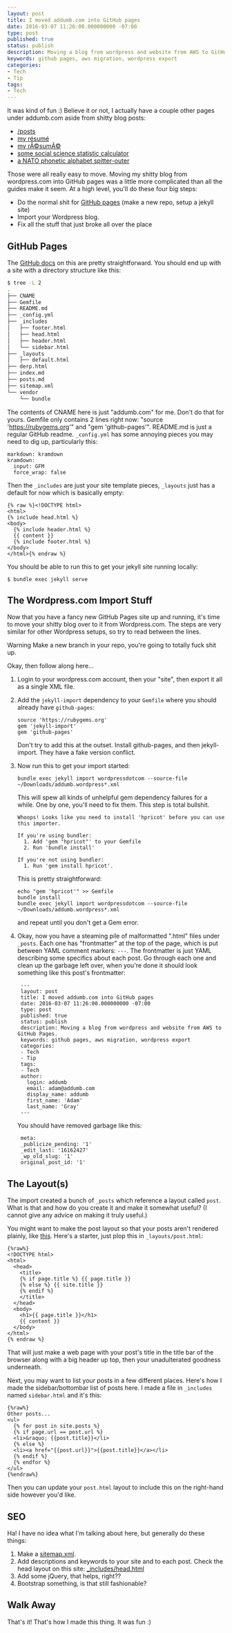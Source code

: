 ```yaml
---
layout: post
title: I moved addumb.com into GitHub pages
date: 2016-03-07 11:26:00.000000000 -07:00
type: post
published: true
status: publish
description: Moving a blog from wordpress and website from AWS to GitHub Pages.
keywords: github pages, aws migration, wordpress export
categories:
- Tech
- Tip
tags:
- Tech
---
```

It was kind of fun :) Believe it or not, I actually have a couple other pages under addumb.com aside from shitty blog posts:

 - [/posts](/posts)
 - [my résumé](/resume.html)
 - [my rÃ©sumÃ©](/rÃ©sumÃ©.htm)
 - [some social science statistic calculator](/derp.html)
 - [a NATO phonetic alphabet spitter-outer](/nato-phonetic-alphabet-tool.html)

Those were all really easy to move. Moving my shitty blog from wordpress.com into GitHub pages was a little more complicated than all the guides make it seem. At a high level, you'll do these four big steps:

 * Do the normal shit for [GitHub pages](https://pages.github.com/) (make a new repo, setup a jekyll site)
 * Import your Wordpress blog.
 * Fix all the stuff that just broke all over the place

## GitHub Pages
The [GitHub docs](https://help.github.com/categories/github-pages-basics/) on this are pretty straightforward. You should end up with a site with a directory structure like this:

```bash
$ tree -L 2
.
├── CNAME
├── Gemfile
├── README.md
├── _config.yml
├── _includes
│   ├── footer.html
│   ├── head.html
│   ├── header.html
│   └── sidebar.html
├── _layouts
│   ├── default.html
├── derp.html
├── index.md
├── posts.md
├── sitemap.xml
└── vendor
    └── bundle
```
The contents of CNAME here is just "addumb.com" for me. Don't do that for yours. Gemfile only contains 2 lines right now: "source 'https://rubygems.org'" and "gem 'github-pages'". README.md is just a regular GitHub readme. `_config.yml` has some annoying pieces you may need to dig up, particularly this:

```
markdown: kramdown
kramdown:
  input: GFM
  force_wrap: false
```
Then the `_includes` are just your site template pieces, `_layouts` just has a default for now which is basically empty:

```
{% raw %}<!DOCTYPE html>
<html>
{% include head.html %}
<body>
  {% include header.html %}
  {{ content }}
  {% include footer.html %}
</body>
</html>{% endraw %}
```

You should be able to run this to get your jekyll site running locally:

```
$ bundle exec jekyll serve
```

## The Wordpress.com Import Stuff
Now that you have a fancy new GitHub Pages site up and running, it's time to move your shitty blog over to it from Wordpress.com. The steps are very similar for other Wordpress setups, so try to read between the lines.

<span class="label label-warning">Warning</span> Make a new branch in your repo, you're going to totally fuck shit up.

Okay, then follow along here...

 1. Login to your wordpress.com account, then your "site", then export it all as a single XML file.
 1. Add the `jekyll-import` dependency to your `Gemfile` where you should already have `github-pages`:

    ```
    source 'https://rubygems.org'
    gem 'jekyll-import'
    gem 'github-pages'
    ```
    Don't try to add this at the outset. Install github-pages, and then jekyll-import. They have a fake version conflict.
 1. Now run this to get your import started:

    ```
    bundle exec jekyll import wordpressdotcom --source-file ~/Downloads/addumb.wordpress*.xml
    ```
    This will spew all kinds of unhelpful gem dependency failures for a while. One by one, you'll need to fix them. This step is total bullshit.

    ```
    Whoops! Looks like you need to install 'hpricot' before you can use this importer.

    If you're using bundler:
      1. Add 'gem "hpricot"' to your Gemfile
      2. Run 'bundle install'

    If you're not using bundler:
      1. Run 'gem install hpricot'.
    ```
    This is pretty straightforward:

    ```
    echo "gem 'hpricot'" >> Gemfile
    bundle install
    bundle exec jekyll import wordpressdotcom --source-file ~/Downloads/addumb.wordpress*.xml
    ```
    and repeat until you don't get a Gem error.
  1. Okay, now you have a steaming pile of malformatted ".html" files under `_posts`. Each one has "frontmatter" at the top of the page, which is put between YAML comment markers: `---`. The frontmatter is just YAML describing some specifics about each post. Go through each one and clean up the garbage left over, when you're done it should look something like this post's frontmatter:

          ---
          layout: post
          title: I moved addumb.com into GitHub pages
          date: 2016-03-07 11:26:00.000000000 -07:00
          type: post
          published: true
          status: publish
          description: Moving a blog from wordpress and website from AWS to GitHub Pages.
          keywords: github pages, aws migration, wordpress export
          categories:
          - Tech
          - Tip
          tags:
          - Tech
          author:
            login: addumb
            email: adam@addumb.com
            display_name: addumb
            first_name: 'Adam'
            last_name: 'Gray'
          ---

        You should have removed garbage like this:

          meta:
          _publicize_pending: '1'
          _edit_last: '16162427'
          _wp_old_slug: '1'
          original_post_id: '1'

<!-- Atom is telling me to terminate my markdown underline from above, so here:_ -->

## The Layout(s)

The import created a bunch of `_posts` which reference a layout called `post`. What is that and how do you create it and make it somewhat useful? (I cannot give any advice on making it truly useful.)

You might want to make the post layout so that your posts aren't rendered plainly, like [this](/plainpost). Here's a starter, just plop this in `_layouts/post.html`:

    {%raw%}
    <!DOCTYPE html>
    <html>
      <head>
        <title>
        {% if page.title %} {{ page.title }}
        {% else %} {{ site.title }}
        {% endif %}
        </title>
      </head>
      <body>
        <h1>{{ page.title }}</h1>
        {{ content }}
      </body>
    </html>
    {% endraw %}

That will just make a web page with your post's title in the title bar of the browser along with a big header up top, then your unadulterated goodness underneath.


Next, you may want to list your posts in a few different places. Here's how I made the sidebar/bottombar list of posts here. I made a file in `_includes` named `sidebar.html` and it's this:

    {%raw%}
    Other posts...
    <ul>
      {% for post in site.posts %}
      {% if page.url == post.url %}
      <li>&raquo; {{post.title}}</li>
      {% else %}
      <li><a href="{{post.url}}">{{post.title}}</a></li>
      {% endif %}
      {% endfor %}
    </ul>
    {%endraw%}

Then you can update your `post.html` layout to include this on the right-hand side however you'd like.

## SEO

Ha! I have no idea what I'm talking about here, but generally do these things:

 1. Make a [sitemap.xml](https://github.com/addumb/addumb.github.io/blob/master/sitemap.xml).
 1. Add descriptions and keywords to your site and to each post. Check the head layout on this site: [_includes/head.html](https://github.com/addumb/addumb.github.io/blob/master/_includes/head.html)
 1. Add some jQuery, that helps, right??
 1. Bootstrap something, is that still fashionable?

## Walk Away

That's it! That's how I made this thing. It was fun :)
